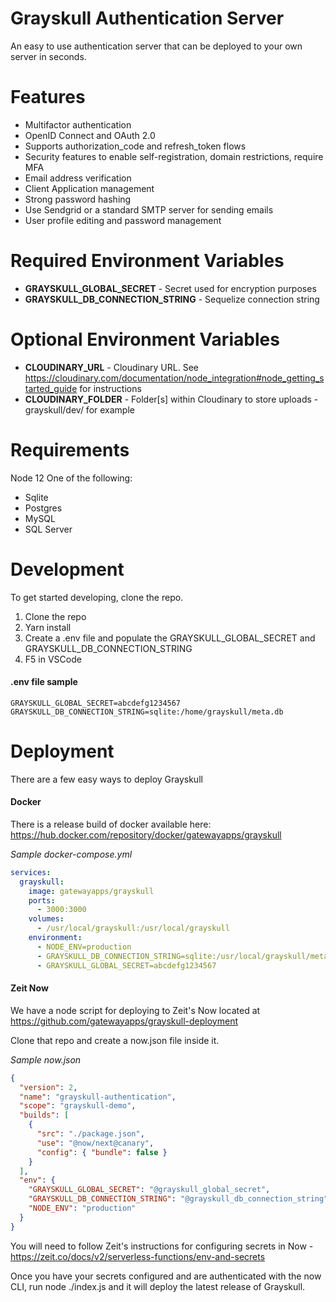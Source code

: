 # Grayskull Authentication Server

An easy to use authentication server that can be deployed to your own server in seconds.

# Features

- Multifactor authentication
- OpenID Connect and OAuth 2.0
- Supports authorization_code and refresh_token flows
- Security features to enable self-registration, domain restrictions, require MFA
- Email address verification
- Client Application management
- Strong password hashing
- Use Sendgrid or a standard SMTP server for sending emails
- User profile editing and password management

# Required Environment Variables

- **GRAYSKULL_GLOBAL_SECRET** - Secret used for encryption purposes
- **GRAYSKULL_DB_CONNECTION_STRING** - Sequelize connection string

# Optional Environment Variables

- **CLOUDINARY_URL** - Cloudinary URL. See https://cloudinary.com/documentation/node_integration#node_getting_started_guide for instructions
- **CLOUDINARY_FOLDER** - Folder[s] within Cloudinary to store uploads - grayskull/dev/ for example

# Requirements

Node 12
One of the following:

- Sqlite
- Postgres
- MySQL
- SQL Server

# Development

To get started developing, clone the repo.

1. Clone the repo
2. Yarn install
3. Create a .env file and populate the GRAYSKULL_GLOBAL_SECRET and GRAYSKULL_DB_CONNECTION_STRING
4. F5 in VSCode

#### .env file sample

```
GRAYSKULL_GLOBAL_SECRET=abcdefg1234567
GRAYSKULL_DB_CONNECTION_STRING=sqlite:/home/grayskull/meta.db
```

# Deployment

There are a few easy ways to deploy Grayskull

#### Docker

There is a release build of docker available here: https://hub.docker.com/repository/docker/gatewayapps/grayskull

_Sample docker-compose.yml_

```yaml
services:
  grayskull:
    image: gatewayapps/grayskull
    ports:
      - 3000:3000
    volumes:
      - /usr/local/grayskull:/usr/local/grayskull
    environment:
      - NODE_ENV=production
      - GRAYSKULL_DB_CONNECTION_STRING=sqlite:/usr/local/grayskull/meta.db
      - GRAYSKULL_GLOBAL_SECRET=abcdefg1234567
```

#### Zeit Now

We have a node script for deploying to Zeit's Now located at https://github.com/gatewayapps/grayskull-deployment

Clone that repo and create a now.json file inside it.

_Sample now.json_

```json
{
  "version": 2,
  "name": "grayskull-authentication",
  "scope": "grayskull-demo",
  "builds": [
    {
      "src": "./package.json",
      "use": "@now/next@canary",
      "config": { "bundle": false }
    }
  ],
  "env": {
    "GRAYSKULL_GLOBAL_SECRET": "@grayskull_global_secret",
    "GRAYSKULL_DB_CONNECTION_STRING": "@grayskull_db_connection_string",
    "NODE_ENV": "production"
  }
}
```

You will need to follow Zeit's instructions for configuring secrets in Now - https://zeit.co/docs/v2/serverless-functions/env-and-secrets

Once you have your secrets configured and are authenticated with the now CLI, run node ./index.js and it will deploy the latest release of Grayskull.

